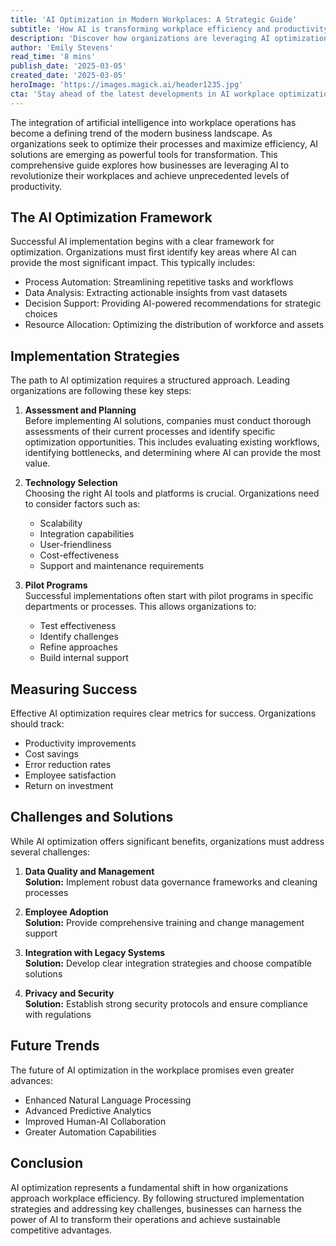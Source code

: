 ```yaml
---
title: 'AI Optimization in Modern Workplaces: A Strategic Guide'
subtitle: 'How AI is transforming workplace efficiency and productivity'
description: 'Discover how organizations are leveraging AI optimization to transform workplace efficiency and productivity. This comprehensive guide explores implementation strategies, success metrics, and future trends in AI-powered workplace transformation.'
author: 'Emily Stevens'
read_time: '8 mins'
publish_date: '2025-03-05'
created_date: '2025-03-05'
heroImage: 'https://images.magick.ai/header1235.jpg'
cta: 'Stay ahead of the latest developments in AI workplace optimization! Follow us on LinkedIn for regular updates, expert insights, and practical implementation strategies that can help your organization thrive in the AI-driven future.'
---
```


The integration of artificial intelligence into workplace operations has become a defining trend of the modern business landscape. As organizations seek to optimize their processes and maximize efficiency, AI solutions are emerging as powerful tools for transformation. This comprehensive guide explores how businesses are leveraging AI to revolutionize their workplaces and achieve unprecedented levels of productivity.

## The AI Optimization Framework

Successful AI implementation begins with a clear framework for optimization. Organizations must first identify key areas where AI can provide the most significant impact. This typically includes:

- Process Automation: Streamlining repetitive tasks and workflows
- Data Analysis: Extracting actionable insights from vast datasets
- Decision Support: Providing AI-powered recommendations for strategic choices
- Resource Allocation: Optimizing the distribution of workforce and assets

## Implementation Strategies

The path to AI optimization requires a structured approach. Leading organizations are following these key steps:

1. **Assessment and Planning**  
Before implementing AI solutions, companies must conduct thorough assessments of their current processes and identify specific optimization opportunities. This includes evaluating existing workflows, identifying bottlenecks, and determining where AI can provide the most value.

2. **Technology Selection**  
Choosing the right AI tools and platforms is crucial. Organizations need to consider factors such as:
   - Scalability
   - Integration capabilities
   - User-friendliness
   - Cost-effectiveness
   - Support and maintenance requirements

3. **Pilot Programs**  
Successful implementations often start with pilot programs in specific departments or processes. This allows organizations to:
   - Test effectiveness
   - Identify challenges
   - Refine approaches
   - Build internal support

## Measuring Success

Effective AI optimization requires clear metrics for success. Organizations should track:

- Productivity improvements
- Cost savings
- Error reduction rates
- Employee satisfaction
- Return on investment

## Challenges and Solutions

While AI optimization offers significant benefits, organizations must address several challenges:

1. **Data Quality and Management**  
   **Solution:** Implement robust data governance frameworks and cleaning processes

2. **Employee Adoption**  
   **Solution:** Provide comprehensive training and change management support

3. **Integration with Legacy Systems**  
   **Solution:** Develop clear integration strategies and choose compatible solutions

4. **Privacy and Security**  
   **Solution:** Establish strong security protocols and ensure compliance with regulations

## Future Trends

The future of AI optimization in the workplace promises even greater advances:

- Enhanced Natural Language Processing
- Advanced Predictive Analytics
- Improved Human-AI Collaboration
- Greater Automation Capabilities

## Conclusion

AI optimization represents a fundamental shift in how organizations approach workplace efficiency. By following structured implementation strategies and addressing key challenges, businesses can harness the power of AI to transform their operations and achieve sustainable competitive advantages.